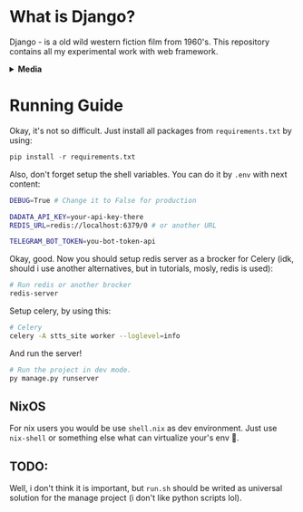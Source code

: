 # What is Django?

Django - is a old wild western fiction film from 1960's.
This repository contains all my experimental work with web framework.

<details>
<summary><b>Media</b></summary>

![image](https://github.com/user-attachments/assets/1ebdb77f-9cca-4251-a793-011acfff1e06)

![image](https://github.com/user-attachments/assets/463c41d3-5a96-4b2c-b951-b010d88fb57e)

</details>

# Running Guide

Okay, it's not so difficult. Just install all packages from
`requirements.txt` by using:
```python
pip install -r requirements.txt
```
Also, don't forget setup the shell variables. You can do it by `.env` with next content:
```bash
DEBUG=True # Change it to False for production

DADATA_API_KEY=your-api-key-there
REDIS_URL=redis://localhost:6379/0 # or another URL

TELEGRAM_BOT_TOKEN=you-bot-token-api
```

Okay, good. Now you should setup redis server as a brocker for Celery (idk, should i use another alternatives, but in tutorials, mosly, redis is used):
```bash
# Run redis or another brocker
redis-server
```

Setup celery, by using this:
```bash
# Celery
celery -A stts_site worker --loglevel=info
```

And run the server!
```bash
# Run the project in dev mode.
py manage.py runserver
```

## NixOS

For nix users you would be use `shell.nix` as dev environment.
Just use `nix-shell` or something else what can virtualize your's env :woozy_face:.

## TODO:

Well, i don't think it is important, but `run.sh` should be writed as universal solution for the manage project (i don't like python scripts lol).